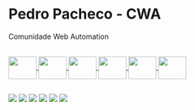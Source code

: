 # Pedro Pacheco - CWA
Comunidade Web Automation

<div align="center">
  <a href="https://github.com/pedroalpacheco">
  <!--img height="180em" src="https://github-readme-stats.vercel.app/api?username=pedroalpacheco&show_icons=true&theme=discord_old_blurple&include_all_commits=true&count_private=true"/-->
  <!--img height="180em" src="https://github-readme-stats.vercel.app/api/top-langs/?username=pedroalpacheco&layout=compact&langs_count=7&theme=discord_old_blurple"/-->
</div>
  <div style="display: inline_block"><br>
  <img align="center"  height="45" width="55" src="https://cdn.jsdelivr.net/gh/devicons/devicon/icons/javascript/javascript-original.svg">
  <img align="center"  height="45" width="55" src="https://cdn.jsdelivr.net/gh/devicons/devicon/icons/nodejs/nodejs-original-wordmark.svg">
  <img align="center"  height="45" width="55" src="https://cdn.jsdelivr.net/gh/devicons/devicon/icons/electron/electron-original.svg">
  <img align="center"  height="45" width="55" src="https://cdn.jsdelivr.net/gh/devicons/devicon/icons/python/python-original.svg">
  <img align="center"  height="45" width="55" src="https://cdn.jsdelivr.net/gh/devicons/devicon/icons/bash/bash-original.svg" >
  <img align="center"  height="45" width="55" src="https://cdn.jsdelivr.net/gh/devicons/devicon/icons/linux/linux-original.svg">


</div>
  
  ##
  
  <a href="https://www.youtube.com/c/PedroPachecoDev" target="_blank"><img src="https://img.shields.io/badge/YouTube-FF0000?style=for-the-badge&logo=youtube&logoColor=white" target="_blank"></a>
  <a href="https://t.me/webscraping_automacaonavegadores" target="_blank"><img src="https://img.shields.io/badge/Telegram-2CA5E0?style=for-the-badge&logo=telegram&logoColor=white" target="_blank"></a>
  <a href="https://www.instagram.com/pedroalpacheco/" target="_blank"><img src="https://img.shields.io/badge/-Instagram-%23E4405F?style=for-the-badge&logo=instagram&logoColor=white" target="_blank"></a> 
  <a href = "mailto:contato@pedropachecodev.com.br"><img src="https://img.shields.io/badge/-Gmail-%23333?style=for-the-badge&logo=gmail&logoColor=white" target="_blank"></a>
  <a href="https://www.linkedin.com/in/pedroalpacheco/" target="_blank"><img src="https://img.shields.io/badge/-LinkedIn-%230077B5?style=for-the-badge&logo=linkedin&logoColor=white" target="_blank"></a> 
  <a href="https://pedropachecodev.com.br/" target="_blank"><img src="https://img.shields.io/website-up-down-green-red/http/monip.org.svg" target="_blank"></a>
 
 
</div>
  

